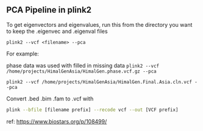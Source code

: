 ## PCA Pipeline in plink2

To get eigenvectors and eigenvalues, run this from the directory you want to keep the .eigenvec and .eigenval files


`plink2 --vcf <filename> --pca`

For example:

phase data was used with filled in missing data
`plink2 --vcf /home/projects/HimalGenAsia/HimalGen.phase.vcf.gz --pca`

`plink2 --vcf /home/projects/HimalGenAsia/HimalGen.Final.Asia.cln.vcf --pca`


Convert .bed .bim .fam to .vcf with 

```bash
plink --bfile [filename prefix] --recode vcf --out [VCF prefix]
```

ref: https://www.biostars.org/p/108499/